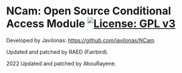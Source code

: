 NCam: Open Source Conditional Access Module [![License: GPL v3](https://img.shields.io/badge/License-GPLv3-blue.svg)](https://www.gnu.org/licenses/gpl-3.0)
===========================================

Developed by Javilonas: https://github.com/javilonas/NCam

Updated and patched by RAED (Fairbird).

2022 Updated and patched by AbouRayene.
